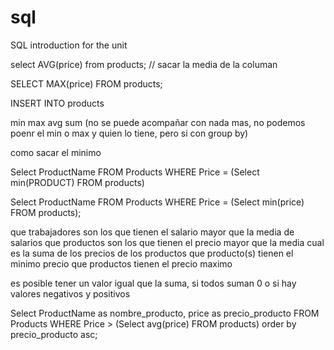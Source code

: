 # sql
SQL introduction for the unit

select AVG(price) from products; // sacar la media de la columan

SELECT MAX(price) FROM products;


INSERT INTO products

min max avg sum (no se puede acompañar con nada mas, no podemos poenr el min o max y quien lo tiene, pero si con group by)


como sacar el minimo

Select ProductName FROM Products WHERE Price = (Select min(PRODUCT) FROM products)

Select ProductName 
FROM Products 
WHERE Price = (Select min(price) FROM products);

que trabajadores son los que tienen el salario mayor que la media de salarios
que productos son los que tienen el precio mayor que la media
cual es la suma de los precios de los productos
que producto(s) tienen el minimo precio
que productos tienen el precio maximo

es posible tener un valor igual que la suma, si todos suman 0 o si hay valores negativos y positivos


Select ProductName as nombre_producto, price as precio_producto
FROM Products
WHERE Price > (Select avg(price) FROM products)
order by precio_producto asc;
